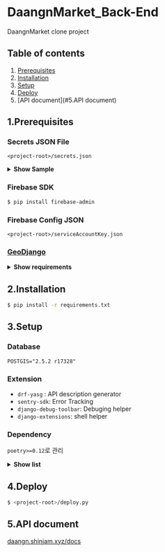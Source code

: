 # DaangnMarket_Back-End
DaangnMarket clone project

## Table of contents
1. [Prerequisites](#1.Prerequisites)
2. [Installation](#2.Installation)
3. [Setup](#3.Setup)
4. [Deploy](#4.Deploy)
5. [API document](#5.API document)

## 1.Prerequisites
### Secrets JSON File
`<project-root>/secrets.json`
<details><summary><b>Show Sample</b></summary>

```json
{
    "base": {
        "HOST": "13.125.217.34",
        "SENTRY_DSN": "<SENTRY dsn>",
        "SECRET_KEY": "<SENTRY key>"
    },
    "dev": {
        "DATABASES": {
            "default": {
                "ENGINE": "django.contrib.gis.db.backends.postgis",
                "NAME": "db_daangn",
                "USER": "jam",
                "HOST": "localhost"
            }
        }
    },
    "production": {
        "DATABASES": {
            "default": {
                "ENGINE": "django.contrib.gis.db.backends.postgis",
                "NAME": "<RDS db_name>",
                "USER": "<RDS db_user>",
                "PASSWORD": "<RDS db_password>",
                "HOST": "<RDS Host URI>",
                "PORT": 5432
            }
        },
        "AWS_IAM_S3": {
            "AWS_ACCESS_KEY_ID": "<AWS AccessKeyID (S3 permission)>",
            "AWS_SECRET_ACCESS_KEY": "<AWS SecretAccessKey (S3 permission)>",
            "AWS_STORAGE_BUCKET_NAME": "<AWS Bucket Name>"
        }
    }
}
```

</details>

### Firebase SDK
```sh
$ pip install firebase-admin
```

### Firebase Config JSON
`<project-root>/serviceAccountKey.json`

### [GeoDjango](https://docs.djangoproject.com/en/3.0/ref/contrib/gis/install/#homebrew)  
<details><summary><b>Show requirements</b></summary>

    ```
    // on mac
    $ brew install postgresql
    $ brew install postgis
    $ brew install gdal
    $ brew install libgeoip
    ```
    
</details>

## 2.Installation
```sh
$ pip install -r requirements.txt
```
## 3.Setup
### Database
`POSTGIS="2.5.2 r17328"`

### Extension
- `drf-yasg` : API description generator
- `sentry-sdk`: Error Tracking
- `django-debug-toolbar`: Debuging helper
- `django-extensions`: shell helper

### Dependency
`poetry>=0.12`로 관리
<details><summary><b>Show list</b></summary>

```toml
[tool.poetry.dependencies]
python = "^3.7"
django = "^3.0.4"
djangorestframework = "^3.11.0"
django-filter = "^2.2.0"
markdown = "^3.2.1"
django-import-export = "^2.0.2"
psycopg2-binary = "^2.8.4"
Pillow = "^7.0.0"
requests = "^2.23.0"
supervisor = "^4.1.0"
gunicorn = "^20.0.4"
drf-yasg = "^1.17.1"
sentry-sdk = "^0.14.3"
ssv = "^0.1.1"
flex = "^6.14.1"
firebase-admin = "^4.0.0"
django-cors-headers = "^3.2.1"
django-push-notifications = "^2.0.0"
django-storages = "^1.9.1"
boto3 = "^1.12.39"

[tool.poetry.dev-dependencies]
django-debug-toolbar = "^2.2"
django-extensions = "^2.2.9"
```

</details>

## 4.Deploy
```sh
$ <project-root>/deploy.py
```

## 5.API document
[daangn.shinjam.xyz/docs](http://daangn.shinjam.xyz/docs)
